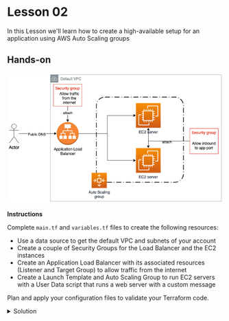 
# Lesson 02

In this Lesson we'll learn how to create a high-available setup for an application using AWS Auto Scaling groups

## Hands-on

![Lesson02](./img/lesson02-diagram.png)

**Instructions**

Complete `main.tf` and `variables.tf` files to create the following resources:

- Use a data source to get the default VPC and subnets of your account
- Create a couple of Security Groups for the Load Balancer and the EC2 instances
- Create an Application Load Balancer with its associated resources (Listener and Target Group) to allow traffic from the internet
- Create a Launch Template and Auto Scaling Group to run EC2 servers with a User Data script that runs a web server with a custom message

Plan and apply your configuration files to validate your Terraform code.

<details>
  <summary>Solution</summary>
  
  ```tf
  provider "aws" {
    region = "us-east-1"
  }

  data "aws_vpc" "default" {
    default = true
  }
  
  data "aws_subnets" "public" {
    filter {
      name   = "vpc-id"
      values = [data.aws_vpc.default.id]
    }
    
    filter {
      name   = "default-for-az"
      values = [true]
    }
  }
  
  resource "aws_security_group" "lb_sg" {
    description = "Security group for my application"
    vpc_id      = data.aws_vpc.default.id
  
    ingress {
      description = "HTTP"
      from_port   = 80
      to_port     = 80
      protocol    = "tcp"
      cidr_blocks = ["0.0.0.0/0"]
    }
  }
  
  resource "aws_lb" "my_lb" {
    security_groups = [aws_security_group.lb_sg.id]
    subnets         = data.aws_subnets.public.ids
  }
  
  resource "aws_lb_listener" "http" {
    load_balancer_arn = aws_lb.my_lb.arn
    port              = "80"
    protocol          = "HTTP"
  
    default_action {
      type             = "forward"
      target_group_arn = aws_lb_target_group.tg.arn
    }
  }
  
  resource "aws_lb_target_group" "tg" {
    port     = var.server_port
    protocol = "HTTP"
    vpc_id   = data.aws_vpc.default.id
  }
  
  resource "aws_security_group" "instance_sg" {
    vpc_id = data.aws_vpc.default.id
  
    ingress {
      cidr_blocks = ["0.0.0.0/0"]
      description = "Web port"
      from_port   = var.server_port
      to_port     = var.server_port
      protocol    = "TCP"
    }
  }
  
  resource "aws_launch_template" "my_template" {
    image_id               = var.ubuntu_ami
    instance_type          = var.instance_type
    vpc_security_group_ids = [aws_security_group.instance_sg.id]
    user_data              = base64encode(<<-EOF
                                    #!/bin/bash
                                    echo "Hello world!" > index.html
                                    nohup busybox httpd -f -p ${var.server_port} &
                                    EOF
                                    )
  }
  
  resource "aws_autoscaling_group" "my_group" {
    launch_template {
      id      = aws_launch_template.my_template.id
      version = aws_launch_template.my_template.latest_version
    }
    min_size            = 1
    max_size            = 2
    desired_capacity    = 2
    vpc_zone_identifier = data.aws_subnets.public.ids
    target_group_arns   = [aws_lb_target_group.tg.arn]
  }
  ```
</details>
